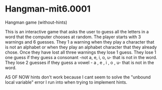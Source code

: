# Hangman-mit6.0001
Hangman game (without-hints)

This is an interactive game that asks the user to guess all the letters in a word that the computer chooses at random. The player starts with 3 warnings and 6 guesses. They 1 a warning when they play a character that is not an alphabet or when they play an alphabet character that they already chose. Once they have lost all three warnings they lose 1 guess. They lose 1 one guess if they guess a consonant -not a, e, i, o, u- that is not in the word. They lose 2 guesses if they guess a vowel - a , e , i , o , u- that is not in the word. 

AS OF NOW hints don't work because I cant seem to solve the "unbound local variable" error I run into when trying to implement hints. 

